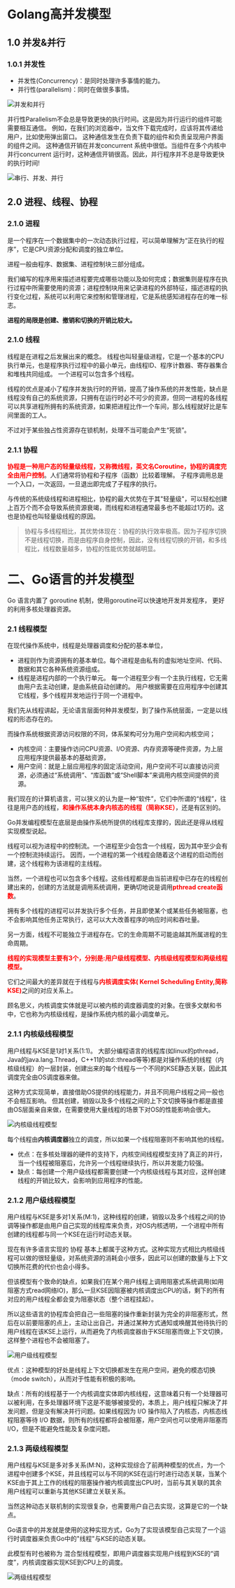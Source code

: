 # Golang高并发模型

## 1.0 并发&并行

### 1.0.1 并发性

- 并发性(Concurrency)：是同时处理许多事情的能力。
- 并行性(parallelism)：同时在做很多事情。

![并发和并行](./img/WX20211103-174456.png)

并行性Parallelism不会总是导致更快的执行时间。这是因为并行运行的组件可能需要相互通信。 例如，在我们的浏览器中，当文件下载完成时，应该将其传递给用户，比如使用弹出窗口。 这种通信发生在负责下载的组件和负责呈现用户界面的组件之间。 这种通信开销在并发concurrent 系统中很低。当组件在多个内核中并行concurrent 运行时，这种通信开销很高。因此，并行程序并不总是导致更快的执行时间!

![串行、并发、并行](./img/WX20211103-180716.png)

## 2.0 进程、线程、协程

### 2.1.0 进程

是一个程序在一个数据集中的一次动态执行过程，可以简单理解为“正在执行的程序”，它是CPU资源分配和调度的独立单位。

进程一般由程序、数据集、进程控制块三部分组成。

我们编写的程序用来描述进程要完成哪些功能以及如何完成；数据集则是程序在执行过程中所需要使用的资源；进程控制块用来记录进程的外部特征，描述进程的执行变化过程，系统可以利用它来控制和管理进程，它是系统感知进程存在的唯一标志。

<b>进程的局限是创建、撤销和切换的开销比较大。</b>

### 2.1.0 线程

线程是在进程之后发展出来的概念。 线程也叫轻量级进程，它是一个基本的CPU执行单元，也是程序执行过程中的最小单元，由线程ID、程序计数器、寄存器集合和堆栈共同组成。 一个进程可以包含多个线程。

线程的优点是减小了程序并发执行时的开销，提高了操作系统的并发性能，缺点是线程没有自己的系统资源，只拥有在运行时必不可少的资源，但同一进程的各线程可以共享进程所拥有的系统资源，如果把进程比作一个车间，那么线程就好比是车间里面的工人。

不过对于某些独占性资源存在锁机制，处理不当可能会产生“死锁”。

### 2.1.1 协程

<b><font color='#ff0000'>协程是一种用户态的轻量级线程，又称微线程，英文名Coroutine，协程的调度完全由用户控制</font></b>。人们通常将协程和子程序（函数）比较着理解。 子程序调用总是一个入口，一次返回，一旦退出即完成了子程序的执行。

与传统的系统级线程和进程相比，协程的最大优势在于其"轻量级"，可以轻松创建上百万个而不会导致系统资源衰竭，而线程和进程通常最多也不能超过1万的。这也是协程也叫轻量级线程的原因。

<blockquote>协程与多线程相比，其优势体现在：协程的执行效率极高。因为子程序切换不是线程切换，而是由程序自身控制，因此，没有线程切换的开销，和多线程比，线程数量越多，协程的性能优势就越明显。</blockquote>

# 二、Go语言的并发模型

Go 语言内置了 goroutine 机制，使用goroutine可以快速地开发并发程序， 更好的利用多核处理器资源。

### 2.1 线程模型

在现代操作系统中，线程是处理器调度和分配的基本单位，

- 进程则作为资源拥有的基本单位。每个进程是由私有的虚拟地址空间、代码、数据和其它各种系统资源组成。
- 线程是进程内部的一个执行单元。 每一个进程至少有一个主执行线程，它无需由用户去主动创建，是由系统自动创建的。 用户根据需要在应用程序中创建其它线程，多个线程并发地运行于同一个进程中。

我们先从线程讲起，无论语言层面何种并发模型，到了操作系统层面，一定是以线程的形态存在的。

而操作系统根据资源访问权限的不同，体系架构可分为用户空间和内核空间；

- 内核空间：主要操作访问CPU资源、I/O资源、内存资源等硬件资源，为上层应用程序提供最基本的基础资源，
- 用户空间：就是上层应用程序的固定活动空间，用户空间不可以直接访问资源，必须通过“系统调用”、“库函数”或“Shell脚本”来调用内核空间提供的资源。

我们现在的计算机语言，可以狭义的认为是一种“软件”，它们中所谓的“线程”，往往是用户态的线程，<b><font color='#ff0000'>和操作系统本身内核态的线程（简称KSE）</font></b>，还是有区别的。

Go并发编程模型在底层是由操作系统所提供的线程库支撑的，因此还是得从线程实现模型说起。

线程可以视为进程中的控制流。一个进程至少会包含一个线程，因为其中至少会有一个控制流持续运行。 因而，一个进程的第一个线程会随着这个进程的启动而创建，这个线程称为该进程的主线程。

当然，一个进程也可以包含多个线程。这些线程都是由当前进程中已存在的线程创建出来的，创建的方法就是调用系统调用，更确切地说是调用<b><font color='#ff0000'>pthread create函数</font></b>。

拥有多个线程的进程可以并发执行多个任务，并且即使某个或某些任务被阻塞，也不会影响其他任务正常执行，这可以大大改善程序的响应时间和吞吐量。

另一方面，线程不可能独立于进程存在。它的生命周期不可能逾越其所属进程的生命周期。

<b><font color='#ff0000'>线程的实现模型主要有3个，分别是:用户级线程模型、内核级线程模型和两级线程模型。</font></b>

它们之间最大的差异就在于线程与<b><font color='#ff0000'>内核调度实体( Kernel Scheduling Entity,简称KSE)</font></b>之间的对应关系上。

顾名思义，内核调度实体就是可以被内核的调度器调度的对象。在很多文献和书中，它也称为内核级线程，是操作系统内核的最小调度单元。

### 2.1.1 内核级线程模型

用户线程与KSE是1对1关系(1:1)。 大部分编程语言的线程库(如linux的pthread，Java的java.lang.Thread，C++11的std::thread等等)都是对操作系统的线程（内核级线程）的一层封装，创建出来的每个线程与一个不同的KSE静态关联，因此其调度完全由OS调度器来做。

这种方式实现简单，直接借助OS提供的线程能力，并且不同用户线程之间一般也不会相互影响。 但其创建，销毁以及多个线程之间的上下文切换等操作都是直接由OS层面亲自来做，在需要使用大量线程的场景下对OS的性能影响会很大。

![内核级线程模型](./img/WX20211104-085250.png)

每个线程由<b>内核调度器</b>独立的调度，所以如果一个线程阻塞则不影响其他的线程。

- 优点：在多核处理器的硬件的支持下，内核空间线程模型支持了真正的并行，当一个线程被阻塞后，允许另一个线程继续执行，所以并发能力较强。
- 缺点：每创建一个用户级线程都需要创建一个内核级线程与其对应，这样创建线程的开销比较大，会影响到应用程序的性能。

### 2.1.2 用户级线程模型

用户线程与KSE是多对1关系(M:1)，这种线程的创建，销毁以及多个线程之间的协调等操作都是由用户自己实现的线程库来负责，对OS内核透明，一个进程中所有创建的线程都与同一个KSE在运行时动态关联。

现在有许多语言实现的 协程 基本上都属于这种方式。这种实现方式相比内核级线程可以做的很轻量级，对系统资源的消耗会小很多，因此可以创建的数量与上下文切换所花费的代价也会小得多。

但该模型有个致命的缺点，如果我们在某个用户线程上调用阻塞式系统调用(如用阻塞方式read网络IO)，那么一旦KSE因阻塞被内核调度出CPU的话，剩下的所有对应的用户线程全都会变为阻塞状态（整个进程挂起）。

所以这些语言的协程库会把自己一些阻塞的操作重新封装为完全的非阻塞形式，然后在以前要阻塞的点上，主动让出自己，并通过某种方式通知或唤醒其他待执行的用户线程在该KSE上运行，从而避免了内核调度器由于KSE阻塞而做上下文切换，这样整个进程也不会被阻塞了。

![用户级线程模型](./img/WX20211104-085834.png)

优点：这种模型的好处是线程上下文切换都发生在用户空间，避免的模态切换（mode switch），从而对于性能有积极的影响。

缺点：所有的线程基于一个内核调度实体即内核线程，这意味着只有一个处理器可以被利用，在多处理器环境下这是不能够被接受的，本质上，用户线程只解决了并发问题，但是没有解决并行问题。如果线程因为 I/O 操作陷入了内核态，内核态线程阻塞等待 I/O 数据，则所有的线程都将会被阻塞，用户空间也可以使用非阻塞而 I/O，但是不能避免性能及复杂度问题。

### 2.1.3 两级线程模型

用户线程与KSE是多对多关系(M:N)，这种实现综合了前两种模型的优点，为一个进程中创建多个KSE，并且线程可以与不同的KSE在运行时进行动态关联，当某个KSE由于其上工作的线程的阻塞操作被内核调度出CPU时，当前与其关联的其余用户线程可以重新与其他KSE建立关联关系。

当然这种动态关联机制的实现很复杂，也需要用户自己去实现，这算是它的一个缺点。

Go语言中的并发就是使用的这种实现方式，Go为了实现该模型自己实现了一个运行时调度器来负责Go中的"线程"与KSE的动态关联。

此模型有时也被称为 混合型线程模型，即用户调度器实现用户线程到KSE的“调度”，内核调度器实现KSE到CPU上的调度。

![两级线程模型](./img/WX20211104-090153.png)